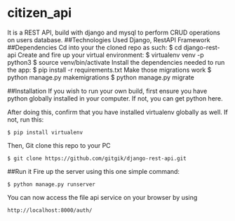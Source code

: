 # citizen_api
It is a REST API, build with django and mysql to perform CRUD operations on users database.
##Technologies Used
Django,  RestAPI Framework
##Dependencies
Cd into your the cloned repo as such:
    $ cd django-rest-api
Create and fire up your virtual environment:
    $ virtualenv  venv -p python3
    $ source venv/bin/activate
Install the dependencies needed to run the app:
    $ pip install -r requirements.txt
Make those migrations work
    $ python manage.py makemigrations
    $ python manage.py migrate
    
##Installation
If you wish to run your own build, first ensure you have python globally installed in your computer. If not, you can get python here.

After doing this, confirm that you have installed virtualenv globally as well. If not, run this:

    $ pip install virtualenv
Then, Git clone this repo to your PC

    $ git clone https://github.com/gitgik/django-rest-api.git
 
##Run it
Fire up the server using this one simple command:

    $ python manage.py runserver
You can now access the file api service on your browser by using

    http://localhost:8000/auth/
